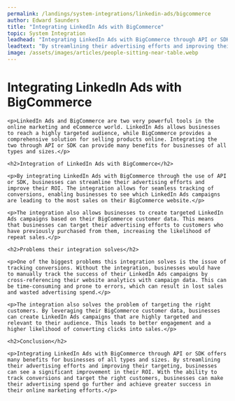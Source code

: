```yaml
---
permalink: /landings/system-integrations/linkedin-ads/bigcommerce
author: Edward Saunders
title: "Integrating LinkedIn Ads with BigCommerce"
topic: System Integration
leadhead: "Integrating LinkedIn Ads with BigCommerce through API or SDK offers many benefits for businesses of all types and sizes"
leadtext: "By streamlining their advertising efforts and improving their targeting, businesses can see a significant improvement in their ROI. With the ability to track conversions and target the right customers, businesses can make their advertising spend go further and achieve greater success in their online marketing efforts."
image: /assets/images/articles/people-sitting-near-table.webp
---
```

<div class="arttext">	<h1>Integrating LinkedIn Ads with BigCommerce</h1>

	<p>LinkedIn Ads and BigCommerce are two very powerful tools in the online marketing and eCommerce world. LinkedIn Ads allows businesses to reach a highly targeted audience, while BigCommerce provides a comprehensive solution for selling products online. Integrating the two through API or SDK can provide many benefits for businesses of all types and sizes.</p>

	<h2>Integration of LinkedIn Ads with BigCommerce</h2>

	<p>By integrating LinkedIn Ads with BigCommerce through the use of API or SDK, businesses can streamline their advertising efforts and improve their ROI. The integration allows for seamless tracking of conversions, enabling businesses to see which LinkedIn Ads campaigns are leading to the most sales on their BigCommerce website.</p>

	<p>The integration also allows businesses to create targeted LinkedIn Ads campaigns based on their BigCommerce customer data. This means that businesses can target their advertising efforts to customers who have previously purchased from them, increasing the likelihood of repeat sales.</p>

	<h2>Problems their integration solves</h2>

	<p>One of the biggest problems this integration solves is the issue of tracking conversions. Without the integration, businesses would have to manually track the success of their LinkedIn Ads campaigns by cross-referencing their website analytics with campaign data. This can be time-consuming and prone to errors, which can result in lost sales and wasted advertising spend.</p>

	<p>The integration also solves the problem of targeting the right customers. By leveraging their BigCommerce customer data, businesses can create LinkedIn Ads campaigns that are highly targeted and relevant to their audience. This leads to better engagement and a higher likelihood of converting clicks into sales.</p>

	<h2>Conclusion</h2>

	<p>Integrating LinkedIn Ads with BigCommerce through API or SDK offers many benefits for businesses of all types and sizes. By streamlining their advertising efforts and improving their targeting, businesses can see a significant improvement in their ROI. With the ability to track conversions and target the right customers, businesses can make their advertising spend go further and achieve greater success in their online marketing efforts.</p>
</div>